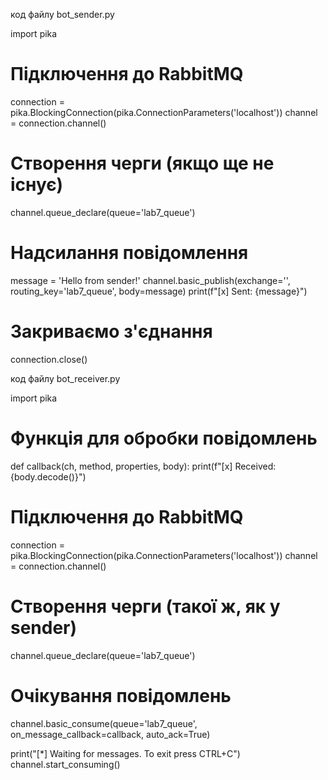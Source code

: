 код файлу bot_sender.py

import pika

# Підключення до RabbitMQ
connection = pika.BlockingConnection(pika.ConnectionParameters('localhost'))
channel = connection.channel()

# Створення черги (якщо ще не існує)
channel.queue_declare(queue='lab7_queue')

# Надсилання повідомлення
message = 'Hello from sender!'
channel.basic_publish(exchange='', routing_key='lab7_queue', body=message)
print(f"[x] Sent: {message}")

# Закриваємо з'єднання
connection.close()


код файлу bot_receiver.py

import pika

# Функція для обробки повідомлень
def callback(ch, method, properties, body):
    print(f"[x] Received: {body.decode()}")

# Підключення до RabbitMQ
connection = pika.BlockingConnection(pika.ConnectionParameters('localhost'))
channel = connection.channel()

# Створення черги (такої ж, як у sender)
channel.queue_declare(queue='lab7_queue')

# Очікування повідомлень
channel.basic_consume(queue='lab7_queue', on_message_callback=callback, auto_ack=True)

print("[*] Waiting for messages. To exit press CTRL+C")
channel.start_consuming()
